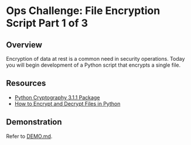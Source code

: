 # Ops Challenge: File Encryption Script Part 1 of 3 

## Overview

Encryption of data at rest is a common need in security operations. Today you will begin development of a Python script that encrypts a single file.

## Resources

- [Python Cryptography 3.1.1 Package](https://pypi.org/project/cryptography/)
- [How to Encrypt and Decrypt Files in Python](https://www.thepythoncode.com/article/encrypt-decrypt-files-symmetric-python)

## Demonstration

Refer to [DEMO.md](DEMO.md).
